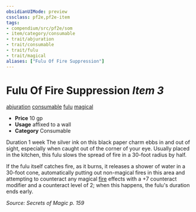 ```yaml
---
obsidianUIMode: preview
cssclass: pf2e,pf2e-item
tags:
- compendium/src/pf2e/som
- item/category/consumable
- trait/abjuration
- trait/consumable
- trait/fulu
- trait/magical
aliases: ["Fulu Of Fire Suppression"]
---
```

# Fulu Of Fire Suppression *Item 3*  
[abjuration](../../../Rules/traits/abjuration.md)  [consumable](../../../Rules/traits/consumable.md)  [fulu](../../../Rules/traits/fulu-som.md)  [magical](../../../Rules/traits/magical.md)  

- **Price** 10 gp
- **Usage** affixed to a wall
- **Category** Consumable

Duration 1 week The silver ink on this black paper charm ebbs in and out of sight, especially when caught out of the corner of your eye. Usually placed in the kitchen, this fulu slows the spread of fire in a 30-foot radius by half.

If the fulu itself catches fire, as it burns, it releases a shower of water in a 30-foot cone, automatically putting out non-magical fires in this area and attempting to counteract any magical [fire](../../../Rules/traits/fire.md) effects with a +7 counteract modifier and a counteract level of 2; when this happens, the fulu's duration ends early.

*Source: Secrets of Magic p. 159*